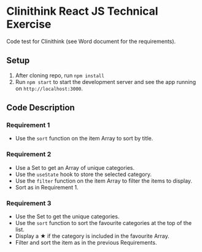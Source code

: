 # Clinithink React JS Technical Exercise

Code test for Clinithink (see Word document for the requirements).

## Setup
1) After cloning repo, run `npm install`
2) Run `npm start` to start the development server and see the app running on `http://localhost:3000`.

## Code Description
### Requirement 1
-  Use the `sort` function on the item Array to sort by title.

### Requirement 2
-  Use a Set to get an Array of unique categories.
-  Use the `useState` hook to store the selected category.
-  Use the `filter` function on the item Array to filter the items to display.
-  Sort as in Requirement 1.

### Requirement 3
-  Use the Set to get the unique categories.
-  Use the `sort` function to sort the favourite categories at the top of the list.
-  Display a ★ if the category is included in the favourite Array.
-  Filter and sort the item as in the previous Requirements.
